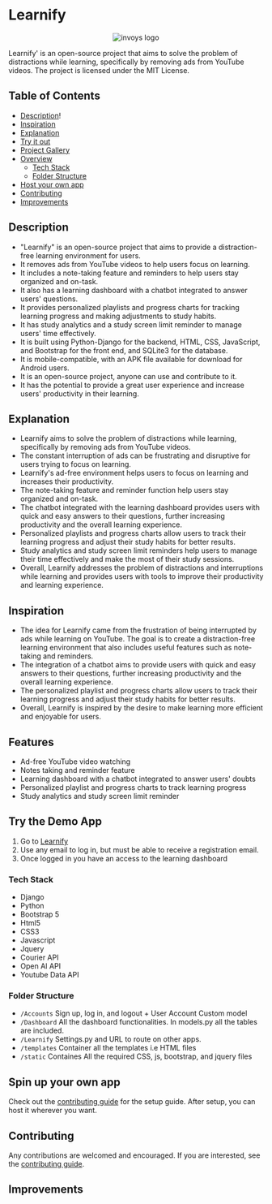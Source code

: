 # Learnify
 <p align="center"><img src="https://user-images.githubusercontent.com/95534553/214488240-ad4340b9-9f2d-4c60-bbc3-358101f596a8.png" align="center" alt="invoys logo" /></p>

Learnify' is an open-source project that aims to solve the problem of distractions while learning, specifically by removing ads from YouTube videos. The project is licensed under the MIT License.

## Table of Contents
- [Description](#Description)!
- [Inspiration](#Inspiration)
- [Explanation](#Inspiration)
- [Try it out](#try-the-demo-app)
- [Project Gallery](#project-gallery)
- [Overview](#overview)
  - [Tech Stack](#tech-stack)
  - [Folder Structure](#folder-structure)
- [Host your own app](#spin-up-your-own-app)
- [Contributing](#contributing)
- [Improvements](#improvements)

## Description
* "Learnify" is an open-source project that aims to provide a distraction-free learning environment for users.
* It removes ads from YouTube videos to help users focus on learning.
* It includes a note-taking feature and reminders to help users stay organized and on-task.
* It also has a learning dashboard with a chatbot integrated to answer users' questions.
* It provides personalized playlists and progress charts for tracking learning progress and making adjustments to study habits.
* It has study analytics and a study screen limit reminder to manage users' time effectively.
* It is built using Python-Django for the backend, HTML, CSS, JavaScript, and Bootstrap for the front end, and SQLite3 for the database.
* It is mobile-compatible, with an APK file available for download for Android users.
* It is an open-source project, anyone can use and contribute to it.
* It has the potential to provide a great user experience and increase users' productivity in their learning.

## Explanation
* Learnify aims to solve the problem of distractions while learning, specifically by removing ads from YouTube videos.
* The constant interruption of ads can be frustrating and disruptive for users trying to focus on learning.
* Learnify's ad-free environment helps users to focus on learning and increases their productivity.
* The note-taking feature and reminder function help users stay organized and on-task.
* The chatbot integrated with the learning dashboard provides users with quick and easy answers to their questions, further increasing productivity and the overall learning experience.
* Personalized playlists and progress charts allow users to track their learning progress and adjust their study habits for better results.
* Study analytics and study screen limit reminders help users to manage their time effectively and make the most of their study sessions.
* Overall, Learnify addresses the problem of distractions and interruptions while learning and provides users with tools to improve their productivity and learning experience.

## Inspiration
* The idea for Learnify came from the frustration of being interrupted by ads while learning on YouTube. The goal is to create a distraction-free learning environment that also includes useful features such as note-taking and reminders.
* The integration of a chatbot aims to provide users with quick and easy answers to their questions, further increasing productivity and the overall learning experience.
* The personalized playlist and progress charts allow users to track their learning progress and adjust their study habits for better results.
* Overall, Learnify is inspired by the desire to make learning more efficient and enjoyable for users.


## Features
- Ad-free YouTube video watching
- Notes taking and reminder feature
- Learning dashboard with a chatbot integrated to answer users' doubts
- Personalized playlist and progress charts to track learning progress
- Study analytics and study screen limit reminder



## Try the Demo App

1. Go to [Learnify](https://learnify-production.up.railway.app/)
2. Use any email to log in, but must be able to receive a registration email.
3. Once logged in you have an access to the learning dashboard

### Tech Stack
- Django
- Python
- Bootstrap 5
- Html5
- CSS3
- Javascript
- Jquery
- Courier API
- Open AI API
- Youtube Data API


### Folder Structure

- `/Accounts` Sign up, log in, and logout + User Account Custom model
- `/Dashboard` All the dashboard functionalities. In models.py all the tables are included.
- `/Learnify` Settings.py and URL to route on other apps.
- `/templates` Container all the templates i.e HTML files 
- `/static` Containes All the required CSS, js, bootstrap, and jquery files

  
## Spin up your own app

Check out the [contributing guide](CONTRIBUTING.MD) for the setup guide. After setup, you can host it wherever you want.

## Contributing

Any contributions are welcomed and encouraged. If you are interested, see the [contributing guide](CONTRIBUTING.MD).

## Improvements
